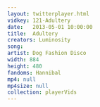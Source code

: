 ```yaml
---
layout: twitterplayer.html
vidkey: 121-Adultery
date:   2013-05-01 10:00:00
title:  Adultery
creators: Luminosity
song: 
artist: Dog Fashion Disco
width: 884
height: 480
fandoms: Hannibal
mp4: null
mp4size: null
collection: playerVids
---
```


  <div>
  
  </div>
  